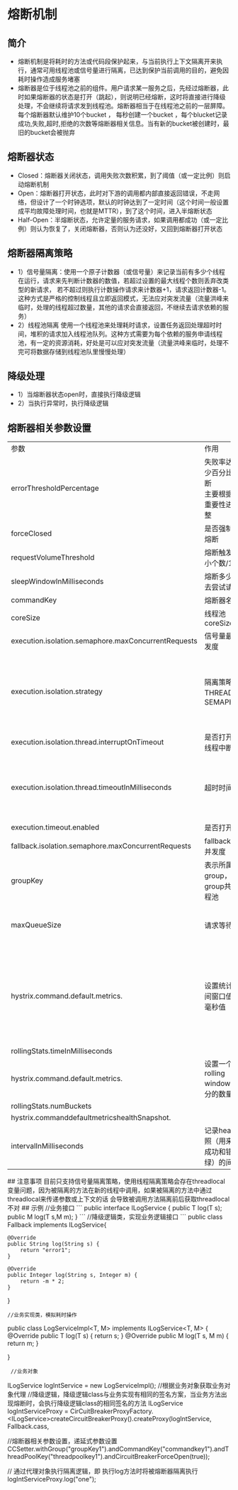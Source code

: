 # 熔断机制

## 简介

* 熔断机制是将耗时的方法或代码段保护起来，与当前执行上下文隔离开来执行，通常可用线程池或信号量进行隔离，已达到保护当前调用的目的，避免因耗时操作造成服务堵塞
* 熔断器是位于线程池之前的组件。用户请求某一服务之后，先经过熔断器，此时如果熔断器的状态是打开（跳起），则说明已经熔断，这时将直接进行降级处理，不会继续将请求发到线程池。熔断器相当于在线程池之前的一层屏障。每个熔断器默认维护10个bucket ，
每秒创建一个bucket ，每个blucket记录成功,失败,超时,拒绝的次数等熔断器相关信息。当有新的bucket被创建时，最旧的bucket会被抛弃

## 熔断器状态

* Closed：熔断器关闭状态，调用失败次数积累，到了阈值（或一定比例）则启动熔断机制
* Open：熔断器打开状态，此时对下游的调用都内部直接返回错误，不走网络，但设计了一个时钟选项，默认的时钟达到了一定时间（这个时间一般设置成平均故障处理时间，也就是MTTR），到了这个时间，进入半熔断状态
* Half-Open：半熔断状态，允许定量的服务请求，如果调用都成功（或一定比例）则认为恢复了，关闭熔断器，否则认为还没好，又回到熔断器打开状态

## 熔断器隔离策略
* 1）信号量隔离：使用一个原子计数器（或信号量）来记录当前有多少个线程在运行，请求来先判断计数器的数值，若超过设置的最大线程个数则丢弃改类型的新请求，
   若不超过则执行计数操作请求来计数器+1，请求返回计数器-1。这种方式是严格的控制线程且立即返回模式，无法应对突发流量（流量洪峰来临时，处理的线程超过数量，其他的请求会直接返回，不继续去请求依赖的服务）
* 2）线程池隔离
   使用一个线程池来处理耗时请求，设置任务返回处理超时时间，堆积的请求加入线程池队列。这种方式需要为每个依赖的服务申请线程池，有一定的资源消耗，好处是可以应对突发流量（流量洪峰来临时，处理不完可将数据存储到线程池队里慢慢处理）

## 降级处理
+ 1）当熔断器状态open时，直接执行降级逻辑
+ 2）当执行异常时，执行降级逻辑

## 熔断器相关参数设置

<table style="text-align:left;">
<tr><td>参数</td>	                                             <td>作用</td>                 	         <td>备注</td></tr>
<tr><td>errorThresholdPercentage</td>	                         <td>失败率达到多少百分比后熔断</br>主要根据依赖重要性进行调整</td>                       <td>默认值：50</td></tr>
<tr><td>forceClosed</td>	                                         <td>是否强制关闭熔断</td>                                 <td>如果是强依赖，应该设置为 true</td></tr>
<tr><td>requestVolumeThreshold</td>	                             <td>熔断触发的最小个数/10s	 </td>                           <td>默认值：20</td></tr>
<tr><td>sleepWindowInMilliseconds</td>	                        <td> 熔断多少秒后去尝试请求	</td>                            <td>默认值：5000</td></tr>
<tr><td>commandKey</td>	 	                                     <td>熔断器名称   </td>                                    <td>  默认值：当前执行方法名</td></tr>
<tr><td>coreSize</td>	                                         <td>线程池coreSize	    </td>                             <td>   默认值：10，线程池隔离有效</td></tr>
<tr><td>execution.isolation.semaphore.maxConcurrentRequests</td>  <td>信号量最大并发度</td>	                              <td>  SEMAPHORE模式有效，默认值：10</td></tr>
<tr><td>execution.isolation.strategy</td>	                     <td>隔离策略，有THREAD和SEMAPHORE</td>	                 <td>   默认使用THREAD模式，以下几种可以使用SEMAPHORE模式：</br> 
	                                                                                                                            只想控制并发度</br>
	                                                                                                                           外部的方法已经做了线程隔离</br>
	                                                                                                                          调用的是本地方法或者可靠度非常高、耗时特别小的方法</td></tr>
<tr><td>execution.isolation.thread.interruptOnTimeout</td>	     <td>是否打开超时线程中断</td>	                <td>            THREAD模式有效</td></tr>
<tr><td>execution.isolation.thread.timeoutInMilliseconds</td>    <td> 超时时间</td>                  <td>                 默认值：1000</br>
                                                                                                        在THREAD模式下，达到超时时间，可以中断</br>
                                                                                                        在SEMAPHORE模式下，会等待执行完成后，再去判断是否超时</td></tr>
<tr><td>execution.timeout.enabled</td>	                        <td> 是否打开超时</td>	                            <td></td></tr>
<tr><td>fallback.isolation.semaphore.maxConcurrentRequests</td>  <td> fallback最大并发度</td>	                               <td> 默认值：10</td></tr>
<tr><td>groupKey</td>	                                         <td>表示所属的group，一个group共用线程池</td>	         <td>   默认值：getClass().getSimpleName();</td></tr>
<tr><td>maxQueueSize</td>	                                     <td>请求等待队列</td>	                                 <td>   默认值：-1</br>
                                                                                                        如果使用正数，队列将从SynchronizeQueue改为LinkedBlockingQueue</td></tr>
<tr><td>hystrix.command.default.metrics.</td>                     <td>设置统计的时间窗口值的，毫秒值</td>                 <td>    circuit break 的打开会根据1个rolling window的统计来计算。若rolling window被设为10000毫秒，则rolling window会被分成n个buckets，每个bucket包含success，failure，timeout，rejection的次数的统计信息。默认10000</td></tr>
<tr><td>rollingStats.timeInMilliseconds</td>                      <td>	    </td>       <td> </td></tr>                                    
<tr><td>hystrix.command.default.metrics.</td>                    <td> 设置一个rolling window被划分的数量</td>    <td></td></tr>
<tr><td>rollingStats.numBuckets </td>	                        <td></td>               <td></td></tr>
<tr><td>hystrix.commanddefaultmetricshealthSnapshot.</td>        <td> </td>     <td></td></tr>
<tr><td>intervalInMilliseconds 	   </td>                          <td>记录health 快照（用来统计成功和错误绿）的间隔</td>   <td>默认500ms</td></tr>
</table>
## 注意事项
目前只支持信号量隔离策略，使用线程隔离策略会存在threadlocal变量问题，因为被隔离的方法在新的线程中调用，如果被隔离的方法中通过threadlocal来传递参数或上下文的话
会导致被调用方法隔离前后获取threadlocal不对
## 示例
//业务接口
```
public interface ILogService<T, M> {
	public T log(T s);
	public M log(T s,M m);
}
```
//降级逻辑类，实现业务逻辑接口
```
public class Fallback implements ILogService<String, Integer>{

	@Override
	public String log(String s) {
		return "error1";
	}

	@Override
	public Integer log(String s, Integer m) {
		return -m * 2;
	}
}
```
//业务实现类，模拟耗时操作
```
public class LogServiceImpl<T, M> implements ILogService<T, M> {
       @Override
	public T log(T s) {
		return s;
	}
	@Override
	public M log(T s, M m) {
		return m;
	}

}

```
 //业务对象
 ```
 ILogService<Integer> logIntService = new LogServiceImpl<Integer>();
//根据业务对象获取业务对象代理
//降级逻辑，降级逻辑class与业务实现有相同的签名方案，当业务方法出现熔断时，会执行降级逻辑class的相同签名的方法
ILogService<Integer> logIntServiceProxy = 
				 CirCuitBreakerProxyFactory.<ILogService<Integer>>createCircuitBreakerProxy().createProxy(logIntService, Fallback.cass,

//熔断器相关参数设置，递延式参数设置
CCSetter.withGroup("groupKey1").andCommandKey("commandkey1").andThreadPoolKey("threadpoolkey1").andCircuitBreakerForceOpen(true));

// 通过代理对象执行隔离逻辑，即 执行log方法时将被熔断器隔离执行
logIntServiceProxy.log("one");

```

